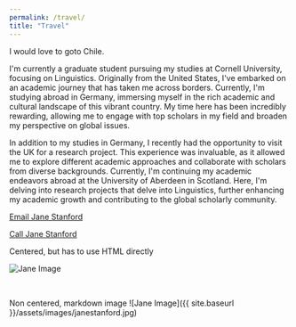 ```yaml
---
permalink: /travel/
title: "Travel"
---
```



I would love to goto Chile.

I'm currently a graduate student pursuing my studies at Cornell University, focusing on Linguistics. Originally from the United States, I've embarked on an academic journey that has taken me across borders. Currently, I'm studying abroad in Germany, immersing myself in the rich academic and cultural landscape of this vibrant country. My time here has been incredibly rewarding, allowing me to engage with top scholars in my field and broaden my perspective on global issues.

In addition to my studies in Germany, I recently had the opportunity to visit the UK for a research project. This experience was invaluable, as it allowed me to explore different academic approaches and collaborate with scholars from diverse backgrounds. Currently, I'm continuing my academic endeavors abroad at the University of Aberdeen in Scotland. Here, I'm delving into research projects that delve into Linguistics, further enhancing my academic growth and contributing to the global scholarly community.


[Email Jane Stanford](mailto:janestanford@university.edu?subject=Hi%20Jane,%20attn%20website%20reference)

[Call Jane Stanford](tel:+14155551212)

Centered, but has to use HTML directly
<div class="text-center">
  <img src="{{ site.baseurl }}/assets/images/janestanford.jpg" alt="Jane Image">
</div>

<p>&nbsp;</p>
Non centered, markdown image
![Jane Image]({{ site.baseurl }}/assets/images/janestanford.jpg)


